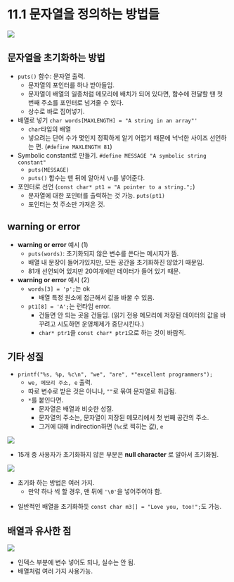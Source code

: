 # 11.1 문자열을 정의하는 방법들

<img src="https://github.com/uber9ma/following_C/blob/master/images/chapter11/string1.png?raw=true">

## 문자열을 초기화하는 방법

- `puts()` 함수: 문자열 출력.
  - 문자열의 포인터를 하나 받아들임.
  - 문자열이 배열의 일종처럼 메모리에 배치가 되어 있다면, 함수에 전달할 땐 첫 번째 주소를 포인터로 넘겨줄 수 있다.
  - 상수로 바로 집어넣기.
- 배열로 넣기 `char words[MAXLENGTH] = "A string in an array"'`
  - `char`타입의 배열
  - 넣으려는 단어 수가 몇인지 정확하게 알기 어렵기 때문에 넉넉한 사이즈 선언하는 편. (`#define MAXLENGTH 81`)
- Symbolic constant로 만들기. `#define MESSAGE "A symbolic string constant"`
  - `puts(MESSAGE)`
  - `puts()` 함수는 맨 뒤에 알아서 `\n`를 넣어준다.
- 포인터로 선언 (`const char* pt1 = "A pointer to a string.";`)
  - 문자열에 대한 포인터를 출력하는 것 가능. `puts(pt1)`
  - 포인터는 첫 주소만 가져온 것.

## warning or error

- **warning or error** 예시 (1)
  - `puts(words)`: 초기화되지 않은 변수를 쓴다는 메시지가 뜸.
  - 배열 내 문장이 들어가있지만, 모든 공간을 초기화하진 않았기 때문임.
  - 81개 선언되어 있지만 20여개에만 데이터가 들어 있기 때문.
- **warning or error** 예시 (2)
  - `words[3] = 'p';`는 ok
    - 배열 특정 원소에 접근해서 값을 바꿀 수 있음.
  - `pt1[8] = 'A';`는 런타임 error.
    - 건들면 안 되는 곳을 건들임. (읽기 전용 메모리에 저장된 데이터의 값을 바꾸려고 시도하면 운영체제가 중단시킨다.)
    - `char* ptr1`을 `const char* ptr1`으로 하는 것이 바람직.

## 기타 성질

- `printf("%s, %p, %c\n", "we", "are", *"excellent programmers");`
  - `we, 메모리 주소, e` 출력.
  - 따로 변수로 받은 것은 아니나, `""`로 묶여 문자열로 취급됨.
  - `*`를 붙인다면.
    - 문자열은 배열과 비슷한 성질.
    - 문자열의 주소는, 문자열이 저장된 메모리에서 첫 번째 공간의 주소.
    - 그거에 대해 indirection하면 (`%c`로 찍히는 값), `e`

<img src="https://github.com/uber9ma/following_C/blob/master/images/chapter11/string2.png?raw=true">

- 15개 중 사용자가 초기화하지 않은 부분은 **null character** 로 알아서 초기화됨.

<img src="https://github.com/uber9ma/following_C/blob/master/images/chapter11/string3.png?raw=true">

- 초기화 하는 방법은 여러 가지.
  - 만약 하나 씩 할 경우, 맨 뒤에 `'\0'`을 넣어주어야 함.

* 일반적인 배열을 초기화하듯 `const char m3[] = "Love you, too!";`도 가능.

## 배열과 유사한 점

<img src="https://github.com/uber9ma/following_C/blob/master/images/chapter11/string4.png?raw=true">

- 인덱스 부분에 변수 넣어도 되나, 실수는 안 됨.
- 배열처럼 여러 가지 사용가능.
